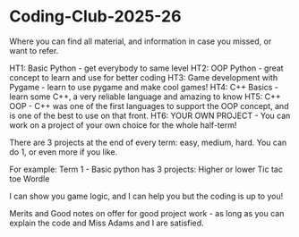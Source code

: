 # Coding-Club-2025-26
Where you can find all material, and information in case you missed, or want to refer.

HT1: Basic Python - get everybody to same level
HT2: OOP Python - great concept to learn and use for better coding
HT3: Game development with Pygame - learn to use pygame and make cool games!
HT4: C++ Basics - learn some C++, a very reliable language and amazing to know
HT5: C++ OOP - C++ was one of the first languages to support the OOP concept, and is one of the best to use on that front.
HT6: YOUR OWN PROJECT - You can work on a project of your own choice for the whole half-term!

There are 3 projects at the end of every term: easy, medium, hard.
You can do 1, or even more if you like. 

For example:
Term 1 - Basic python has 3 projects:
  Higher or lower
  Tic tac toe
  Wordle

I can show you game logic, and I can help you but the coding is up to you!

Merits and Good notes on offer for good project work - as long as you can explain the code and Miss Adams and I are satisfied.
